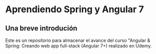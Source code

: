 # Aprendiendo Spring y Angular 7

## Una breve introdución

Este es un repositorio para almacenar el avance del curso "Angular & Spring: Creando web app full-stack (Angular 7+) realizado en Udemy.